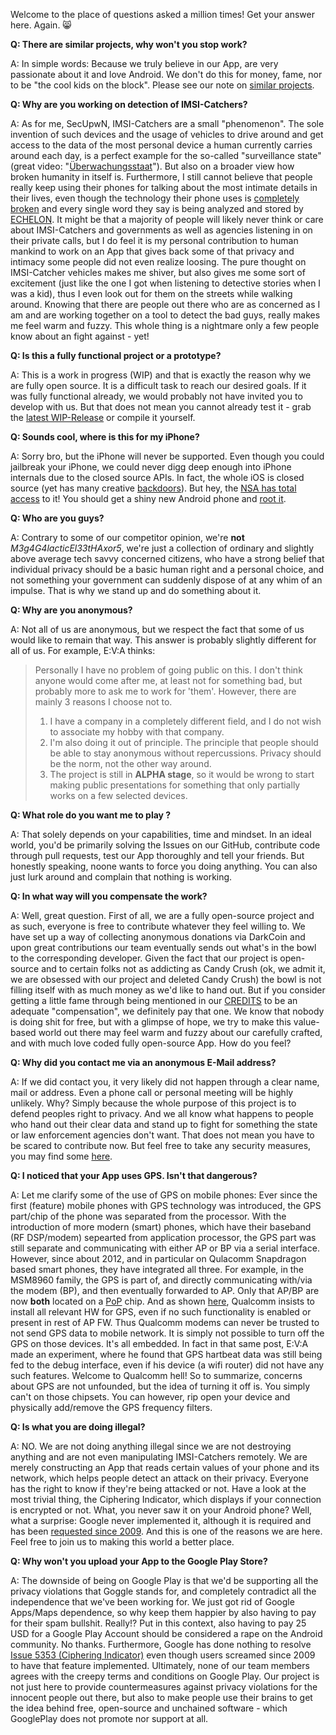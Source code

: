 Welcome to the place of questions asked a million times! Get your answer here. Again. :smile_cat:

**Q: There are similar projects, why won't you stop work?**

A: In simple words: Because we truly believe in our App, are very passionate about it and love Android. We don't do this for money, fame, nor to be "the cool kids on the block". Please see our note on [similar projects](https://github.com/SecUpwN/Android-IMSI-Catcher-Detector/wiki/Similar-Projects). 

**Q: Why are you working on detection of IMSI-Catchers?**

A: As for me, SecUpwN, IMSI-Catchers are a small "phenomenon". The sole invention of such devices and the usage of vehicles to drive around and get access to the data of the most personal device a human currently carries around each day, is a perfect example for the so-called "surveillance state" (great video: "[Überwachungsstaat](http://youtu.be/iHlzsURb0WI)"). But also on a broader view how broken humanity in itself is. Furthermore, I still cannot believe that people really keep using their phones for talking about the most intimate details in their lives, even though the technology their phone uses is [completely broken](http://cryptome.org/0001/gsm-a5-files.htm) and every single word they say is being analyzed and stored by [ECHELON](https://en.wikipedia.org/wiki/ECHELON). It might be that a majority of people will likely never think or care about IMSI-Catchers and governments as well as agencies listening in on their private calls, but I do feel it is my personal contribution to human mankind to work on an App that gives back some of that privacy and intimacy some people did not even realize loosing. The pure thought on IMSI-Catcher vehicles makes me shiver, but also gives me some sort of excitement (just like the one I got when listening to detective stories when I was a kid), thus I even look out for them on the streets while walking around. Knowing that there are people out there who are as concerned as I am and are working together on a tool to detect the bad guys, really makes me feel warm and fuzzy. This whole thing is a nightmare only a few people know about an fight against - yet!

**Q: Is this a fully functional project or a prototype?**

A: This is a work in progress (WIP) and that is exactly the reason why we are fully open source. It is a difficult task to reach our desired goals. If it was fully functional already, we would probably not have invited you to develop with us. But that does not mean you cannot already test it - grab the [latest WIP-Release](https://github.com/SecUpwN/Android-IMSI-Catcher-Detector/releases) or compile it yourself.

**Q: Sounds cool, where is this for my iPhone?**

A: Sorry bro, but the iPhone will never be supported. Even though you could jailbreak your iPhone, we could never digg deep enough into iPhone internals due to the closed source APIs. In fact, the whole iOS is closed source (yet has many creative [backdoors](http://www.zdziarski.com/blog/?p=3522)). But hey, the [NSA has total access](http://www.forbes.com/sites/erikkain/2013/12/30/the-nsa-reportedly-has-total-access-to-your-iphone/) to it! You should get a shiny new Android phone and [root it](http://www.xda-developers.com/root/).

**Q: Who are you guys?**

A: Contrary to some of our competitor opinion, we're **not** *M3g4G4lacticEl33tHAxor5*, we're just a collection of ordinary and slightly above average tech savvy concerned citizens, who have a strong belief that individual privacy should be a basic human right and a personal choice, and not something your government can suddenly dispose of at any whim of an impulse. That is why we stand up and do something about it.

**Q: Why are you anonymous?**

A: Not all of us are anonymous, but we respect the fact that some of us would like to remain that way. This answer is probably slightly different for all of us. For example, E:V:A thinks:

> Personally I have no problem of going public on this. I don't think anyone would come after me, at least not for something bad, but probably more to ask me to work for 'them'. However, there are mainly 3 reasons I choose not to.
> 
> 1. I have a company in a completely different field, and I do not wish to associate my hobby with that company. 
> 2. I'm also doing it out of principle. The principle that people should be able to stay anonymous without repercussions. Privacy should be the norm, not the other way around. 
> 3. The project is still in **ALPHA stage**, so it would be wrong to start making public presentations for something that only partially works on a few selected devices. 


**Q: What role do you want me to play ?**

A: That solely depends on your capabilities, time and mindset. In an ideal world, you'd be primarily solving the Issues on our GitHub, contribute code through pull requests, test our App thoroughly and tell your friends. But honestly speaking, noone wants to force you doing anything. You can also just lurk around and complain that nothing is working.

**Q: In what way will you compensate the work?**

A: Well, great question. First of all, we are a fully open-source project and as such, everyone is free to contribute whatever they feel willing to. We have set up a way of collecting anonymous donations via DarkCoin and upon great contributions our team eventually sends out what's in the bowl to the corresponding developer. Given the fact that our project is open-source and to certain folks not as addicting as Candy Crush (ok, we admit it, we are obsessed with our project and deleted Candy Crush) the bowl is not filling itself with as much money as we'd like to hand out. But if you consider getting a little fame through being mentioned in our [CREDITS](https://github.com/SecUpwN/Android-IMSI-Catcher-Detector/blob/master/CREDITS) to be an adequate "compensation", we definitely pay that one. We know that nobody is doing shit for free, but with a glimpse of hope, we try to make this value-based world out there may feel warm and fuzzy about our carefully crafted, and with much love coded fully open-source App. How do you feel?

**Q: Why did you contact me via an anonymous E-Mail address?**

A: If we did contact you, it very likely did not happen through a clear name, mail or address. Even a phone call or personal meeting will be highly unlikely. Why? Simply because the whole purpose of this project is to defend peoples right to privacy. And we all know what happens to people who hand out their clear data and stand up to fight for something the state or law enforcement agencies don't want. That does not mean you have to be scared to contribute now. But feel free to take any security measures, you may find some [here](https://github.com/SecUpwN/Android-IMSI-Catcher-Detector/wiki/Privacy).

**Q: I noticed that your App uses GPS. Isn't that dangerous?**

A: Let me clarify some of the use of GPS on mobile phones: Ever since the first (feature) mobile phones with GPS technology was introduced, the GPS part/chip of the phone was separated from the processor. With the introduction of more modern (smart) phones, which have their baseband (RF DSP/modem) sepearted from application processor, the GPS part was still separate and communicating with either AP or BP via a serial interface. However, since about 2012, and in particular on Qulacomm Snapdragon based smart phones, they have integrated all three. For example, in the MSM8960 family, the GPS is part of, and directly communicating with/via the modem (BP), and then eventually forwarded to AP. Only that AP/BP are now **both** located on a [PoP](http://en.wikipedia.org/wiki/Package_on_package) chip. And as shown [here](http://forum.xda-developers.com/showpost.php?p=44757676&postcount=6), Qualcomm insists to install all relevant HW for GPS, even if no such functionality is enabled or present in rest of AP FW. Thus Qualcomm modems can never be trusted to not send GPS data to mobile network. It is simply not possible to turn off the GPS on those devices. It's all embedded. In fact in that same post, E:V:A made an experiment, where he found that GPS hartbeat data was still being fed to the debug interface, even if his device (a wifi router) did not have any such features. Welcome to Qualcomm hell! So to summarize, concerns about GPS are not unfounded, but the idea of turning it off is. You simply can't on those chipsets. You can however, rip open your device and physically add/remove the GPS frequency filters.

**Q: Is what you are doing illegal?**

A: NO. We are not doing anything illegal since we are not destroying anything and are not even manipulating IMSI-Catchers remotely. We are merely constructing an App that reads certain values of your phone and its network, which helps people detect an attack on their privacy. Everyone has the right to know if they're being attacked or not. Have a look at the most trivial thing, the Ciphering Indicator, which displays if your connection is encrypted or not. What, you never saw it on your Android phone? Well, what a surprise: Google never implemented it, although it is required and has been [requested since 2009](https://code.google.com/p/android/issues/detail?id=5353). And this is one of the reasons we are here. Feel free to join us to making this world a better place.

**Q: Why won't you upload your App to the Google Play Store?**

A: The downside of being on Google Play is that we'd be supporting all the privacy violations that Goggle stands for, and completely contradict all the independence that we've been working for. We just got rid of Google Apps/Maps dependence, so why keep them happier by also having to pay for their spam bullshit. Really!? Put in this context, also having to pay 25 USD for a Google Play Account should be considered a rape on the Android community. No thanks. Furthermore, Google has done nothing to resolve [Issue 5353 (Ciphering Indicator)](https://code.google.com/p/android/issues/detail?id=5353) even though users screamed since 2009 to have that feature implemented. Ultimately, none of our team members agrees with the creepy terms and conditions on Google Play. Our project is not just here to provide countermeasures against privacy violations for the innocent people out there, but also to make people use their brains to get the idea behind free, open-source and unchained software - which GooglePlay does not promote nor support at all.